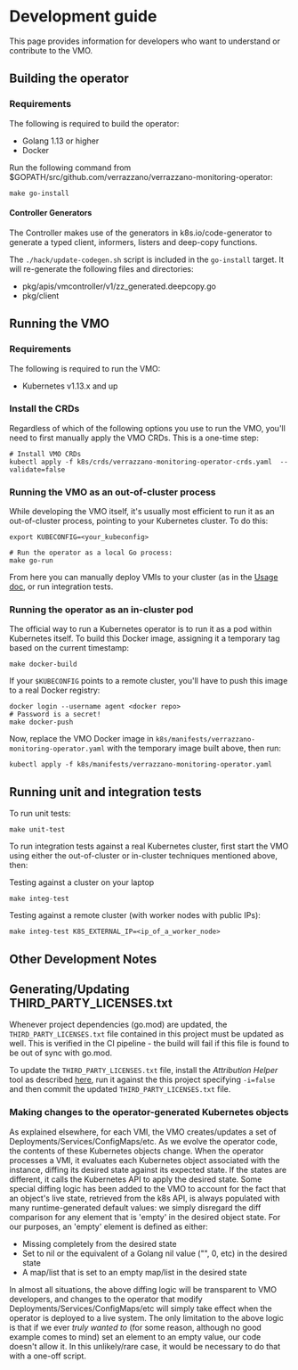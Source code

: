 # Development guide

This page provides information for developers who want to understand or contribute to the VMO.

## Building the operator

### Requirements

The following is required to build the operator:
* Golang 1.13 or higher
* Docker

Run the following command from $GOPATH/src/github.com/verrazzano/verrazzano-monitoring-operator:

```
make go-install
```

#### Controller Generators

The Controller makes use of the generators in k8s.io/code-generator to generate a typed client, informers, listers and deep-copy functions.

The `./hack/update-codegen.sh` script is included in the `go-install` target. It will re-generate the following files and directories:
- pkg/apis/vmcontroller/v1/zz_generated.deepcopy.go
- pkg/client

## Running the VMO

### Requirements

The following is required to run the VMO:
* Kubernetes v1.13.x and up

### Install the CRDs

Regardless of which of the following options you use to run the VMO, you'll need to first manually apply
the VMO CRDs.  This is a one-time step:

```
# Install VMO CRDs
kubectl apply -f k8s/crds/verrazzano-monitoring-operator-crds.yaml  --validate=false
```

### Running the VMO as an out-of-cluster process

While developing the VMO itself, it's usually most efficient to run it as an out-of-cluster
process, pointing to your Kubernetes cluster.  To do this:

```
export KUBECONFIG=<your_kubeconfig>

# Run the operator as a local Go process:
make go-run
```

From here you can manually deploy VMIs to your cluster (as in the [Usage doc](usage.md), or run integration tests.

### Running the operator as an in-cluster pod

The official way to run a Kubernetes operator is to run it as a pod within Kubernetes itself.  To build this
Docker image, assigning it a temporary tag based on the current timestamp:

```
make docker-build
```

If your `$KUBECONFIG` points to a remote cluster, you'll have to push this image to a real Docker registry:

```
docker login --username agent <docker repo>
# Password is a secret!
make docker-push
```

Now, replace the VMO Docker image in `k8s/manifests/verrazzano-monitoring-operator.yaml` with the temporary image built
above, then run: 

```
kubectl apply -f k8s/manifests/verrazzano-monitoring-operator.yaml
```

## Running unit and integration tests

To run unit tests:

```
make unit-test
```

To run integration tests against a real Kubernetes cluster, first start the VMO using either the
out-of-cluster or in-cluster techniques mentioned above, then:

Testing against a cluster on your laptop

```
make integ-test
```

Testing against a remote cluster (with worker nodes with public IPs):
```
make integ-test K8S_EXTERNAL_IP=<ip_of_a_worker_node>
```

## Other Development Notes

## Generating/Updating THIRD_PARTY_LICENSES.txt

Whenever project dependencies (go.mod) are updated, the `THIRD_PARTY_LICENSES.txt` file contained in this project must be updated as well.
This is verified in the CI pipeline - the build will fail if this file is found to be out of sync with
go.mod.

To update the `THIRD_PARTY_LICENSES.txt` file, install the *Attribution Helper* tool as described [here](https://github.com/oracle/attribution-helper#how-to-use),
run it against the this project specifying `-i=false` and then commit the updated `THIRD_PARTY_LICENSES.txt` file.


### Making changes to the operator-generated Kubernetes objects

As explained elsewhere, for each VMI, the VMO creates/updates a set of Deployments/Services/ConfigMaps/etc.
As we evolve the operator code, the contents of these Kubernetes objects change.  When the operator processes a VMI,
it evaluates each Kubernetes object associated with the instance, diffing its desired state against its expected
state.  If the states are different, it calls the Kubernetes API to apply the desired state.  Some special diffing logic
has been added to the VMO to account for the fact that an object's live state, retrieved from the k8s API,
is always populated with many runtime-generated default values: we simply disregard the diff comparison for any element
that is 'empty' in the desired object state.  For our purposes, an 'empty' element is defined as either:
- Missing completely from the desired state
- Set to nil or the equivalent of a Golang nil value ("", 0, etc) in the desired state
- A map/list that is set to an empty map/list in the desired state

In almost all situations, the above diffing logic will be transparent to VMO developers, and changes to the
operator that modify Deployments/Services/ConfigMaps/etc will simply take effect when the operator is deployed
to a live system.  The only limitation to the above logic is that if we ever _truly wanted to_ (for some reason, although no
good example comes to mind) set an element to an empty value, our code doesn't allow it.  In this unlikely/rare case, it would
be necessary to do that with a one-off script.
